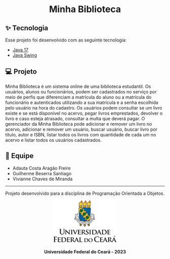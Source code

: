 
<h1 align="center">Minha Biblioteca</h1>

## ✨ Tecnologia

Esse projeto foi desenvolvido com as seguinte tecnologia:

- [Java 17](https://www.oracle.com/java/technologies/javase/jdk17-archive-downloads.html)
- [Java Swing](https://docs.oracle.com/javase/tutorial/uiswing/)


## 💻 Projeto

Minha Biblioteca é um sistema online de uma biblioteca estudantil. Os usuários,
alunos ou funcionários, podem ser cadastrados no serviço por meio de perfis que
diferenciam a matrícula do aluno ou a matrícula do funcionário e autenticados utilizando a
sua matrícula e a senha escolhida pelo usuário na hora do cadastro. Os usuários podem
consultar se um livro existe e se está disponível no acervo, pegar livros emprestados,
devolver o livro e caso esteja atrasado, consultar a multa que deverá pagar. O gerenciador
da Minha Biblioteca pode adicionar e remover um livro no acervo, adicionar e remover um
usuário, buscar usuário, buscar livro por título, autor e ISBN, listar todos os livros com
quantidade de cada um no acervo e listar todos os usuários cadastrados.

## 🚀 Equipe

- Adauta Costa Aragão Freire
- Guilherme Beserra Santiago 
- Vivianne Chaves de Miranda 

---
Projeto desenvolvido para a disciplina de Programação Orientada a Objetos.

<p align="center">
  <img alt="UFC" src="https://github.com/VivianneMiranda/MinhaBiblioteca/blob/main/ufc-logo-universidade.png" width="200">
</p>

<h4 align="center">Universidade Federal do Ceará - 2023</h4> 

